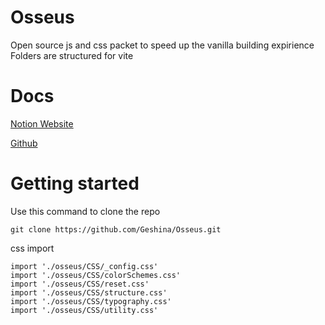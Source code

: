 # Osseus

Open source js and css packet to speed up the vanilla building expirience\
Folders are structured for vite

# Docs

[Notion Website](https://net-nexus.notion.site/Osseus-documentation-f48b8d93293e494da2e5792707f80d4b#8039f2e5d18841109cbb03c3bfb0068a)

[Github](https://github.com/Geshina/Osseus)

# Getting started

Use this command to clone the repo

```
git clone https://github.com/Geshina/Osseus.git
```

css import

```
import './osseus/CSS/_config.css'
import './osseus/CSS/colorSchemes.css'
import './osseus/CSS/reset.css'
import './osseus/CSS/structure.css'
import './osseus/CSS/typography.css'
import './osseus/CSS/utility.css'
```
